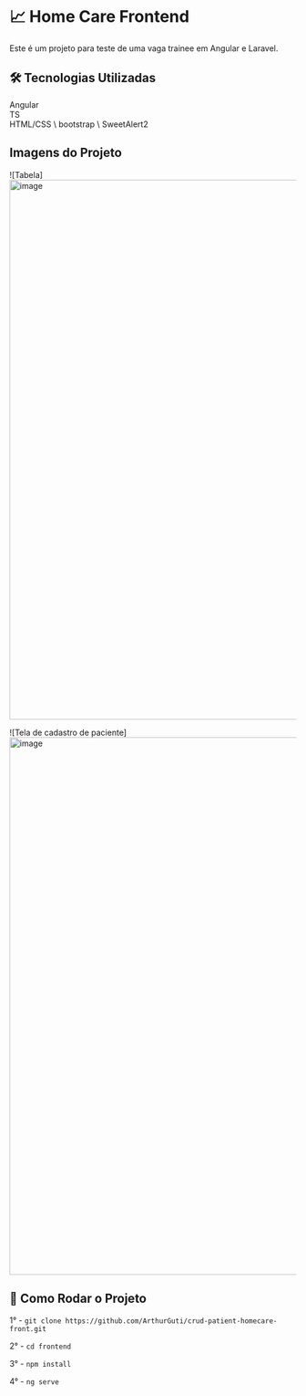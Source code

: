 # 📈​ Home Care Frontend

Este é um projeto para teste de uma vaga trainee em Angular e Laravel.

## 🛠️ Tecnologias Utilizadas

Angular \
TS \
HTML/CSS \ 
bootstrap \ 
SweetAlert2

## Imagens do Projeto

![Tabela]<img width="1868" height="946" alt="image" src="https://github.com/user-attachments/assets/58e7edb7-eb17-457d-8b3d-fe37aed1fe76" />

![Tela de cadastro de paciente]<img width="1862" height="942" alt="image" src="https://github.com/user-attachments/assets/c6be7852-e148-4d20-b2d7-52924ef83628" />


## 🚀 Como Rodar o Projeto

1° - `git clone https://github.com/ArthurGuti/crud-patient-homecare-front.git`

2° - `cd frontend`

3° - `npm install`

4° - `ng serve`
